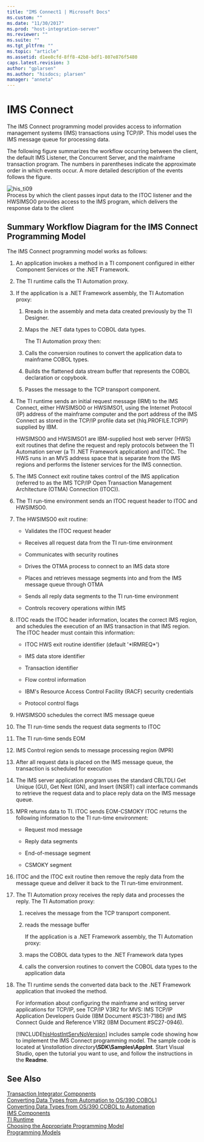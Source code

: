 ```yaml
---
title: "IMS Connect1 | Microsoft Docs"
ms.custom: ""
ms.date: "11/30/2017"
ms.prod: "host-integration-server"
ms.reviewer: ""
ms.suite: ""
ms.tgt_pltfrm: ""
ms.topic: "article"
ms.assetid: d1ee8cfd-8ff8-42b8-bdf1-807e876f5480
caps.latest.revision: 3
author: "gplarsen"
ms.author: "hisdocs; plarsen"
manager: "anneta"
---
```

# IMS Connect
The IMS Connect programming model provides access to information management systems (IMS) transactions using TCP/IP. This model uses the IMS message queue for processing data.  
  
 The following figure summarizes the workflow occurring between the client, the default IMS Listener, the Concurrent Server, and the mainframe transaction program. The numbers in parentheses indicate the approximate order in which events occur. A more detailed description of the events follows the figure.  
  
 ![](../core/media/his-ti09.gif "his_ti09")  
Process by which the client passes input data to the ITOC listener and the HWSIMSO0 provides access to the IMS program, which delivers the response data to the client  
  
## Summary Workflow Diagram for the IMS Connect Programming Model  
 The IMS Connect programming model works as follows:  
  
1. An application invokes a method in a TI component configured in either Component Services or the .NET Framework.  
  
2. The TI runtime calls the TI Automation proxy.  
  
3. If the application is a .NET Framework assembly, the TI Automation proxy:  
  
   1. Rreads in the assembly and meta data created previously by the TI Designer.  
  
   2. Maps the .NET data types to COBOL data types.  
  
      The TI Automation proxy then:  
  
   3. Calls the conversion routines to convert the application data to mainframe COBOL types.  
  
   4. Builds the flattened data stream buffer that represents the COBOL declaration or copybook.  
  
   5. Passes the message to the TCP transport component.  
  
4. The TI runtime sends an initial request message (IRM) to the IMS Connect, either HWSIMSO0 or HWSIMSO1, using the Internet Protocol (IP) address of the mainframe computer and the port address of the IMS Connect as stored in the TCP/IP profile data set (hlq.PROFILE.TCPIP) supplied by IBM.  
  
    HWSIMSO0 and HWSIMSO1 are IBM-supplied host web server (HWS) exit routines that define the request and reply protocols between the TI Automation server (a TI .NET Framework application) and ITOC. The HWS runs in an MVS address space that is separate from the IMS regions and performs the listener services for the IMS connection.  
  
5. The IMS Connect exit routine takes control of the IMS application (referred to as the IMS TCP/IP Open Transaction Management Architecture (OTMA) Connection (ITOC)).  
  
6. The TI run-time environment sends an ITOC request header to ITOC and HWSIMSO0.  
  
7. The HWSIMSO0 exit routine:  
  
   -   Validates the ITOC request header  
  
   -   Receives all request data from the TI run-time environment  
  
   -   Communicates with security routines  
  
   -   Drives the OTMA process to connect to an IMS data store  
  
   -   Places and retrieves message segments into and from the IMS message queue through OTMA  
  
   -   Sends all reply data segments to the TI run-time environment  
  
   -   Controls recovery operations within IMS  
  
8. ITOC reads the ITOC header information, locates the correct IMS region, and schedules the execution of an IMS transaction in that IMS region. The ITOC header must contain this information:  
  
   -   ITOC HWS exit routine identifier (default '*IRMREQ\*')  
  
   -   IMS data store identifier  
  
   -   Transaction identifier  
  
   -   Flow control information  
  
   -   IBM's Resource Access Control Facility (RACF) security credentials  
  
   -   Protocol control flags  
  
9. HWSIMSO0 schedules the correct IMS message queue  
  
10. The TI run-time sends the request data segments to ITOC  
  
11. The TI run-time sends EOM  
  
12. IMS Control region sends to message processing region (MPR)  
  
13. After all request data is placed on the IMS message queue, the transaction is scheduled for execution  
  
14. The IMS server application program uses the standard CBLTDLI Get Unique (GU), Get Next (GN), and Insert (INSRT) call interface commands to retrieve the request data and to place reply data on the IMS message queue.  
  
15. MPR returns data to TI. ITOC sends EOM-CSMOKY ITOC returns the following information to the TI run-time environment:  
  
    -   Request mod message  
  
    -   Reply data segments  
  
    -   End-of-message segment  
  
    -   CSMOKY segment  
  
16. ITOC and the ITOC exit routine then remove the reply data from the message queue and deliver it back to the TI run-time environment.  
  
17. The TI Automation proxy receives the reply data and processes the reply. The TI Automation proxy:  
  
    1. receives the message from the TCP transport component.  
  
    2. reads the message buffer  
  
       If the application is a .NET Framework assembly, the TI Automation proxy:  
  
    3. maps the COBOL data types to the .NET Framework data types  
  
    4. calls the conversion routines to convert the COBOL data types to the application data  
  
18. The TI runtime sends the converted data back to the .NET Framework application that invoked the method.  
  
    For information about configuring the mainframe and writing server applications for TCP/IP, see TCP/IP V3R2 for MVS: IMS TCP/IP Application Developers Guide (IBM Document #SC31-7186) and IMS Connect Guide and Reference V1R2 (IBM Document #SC27-0946).  
  
    [!INCLUDE[hisHostIntServNoVersion](../includes/hishostintservnoversion-md.md)] includes sample code showing how to implement the IMS Connect programming model. The sample code is located at **\\**<em>installation directory</em>**\SDK\Samples\AppInt**. Start Visual Studio, open the tutorial you want to use, and follow the instructions in the **Readme**.  
  
## See Also  
 [Transaction Integrator Components](../core/transaction-integrator-components1.md)   
 [Converting Data Types from Automation to OS/390 COBOL\]](./converting-data-types-from-automation-to-os-390-cobol]2.md)   
 [Converting Data Types from OS/390 COBOL to Automation](./converting-data-types-from-os-390-cobol-to-automation2.md)   
 [IMS Components](../core/ims-components2.md)   
 [TI Runtime](../core/ti-runtime2.md)   
 [Choosing the Appropriate Programming Model](../core/choosing-the-appropriate-programming-model1.md)   
 [Programming Models](../core/programming-models2.md)